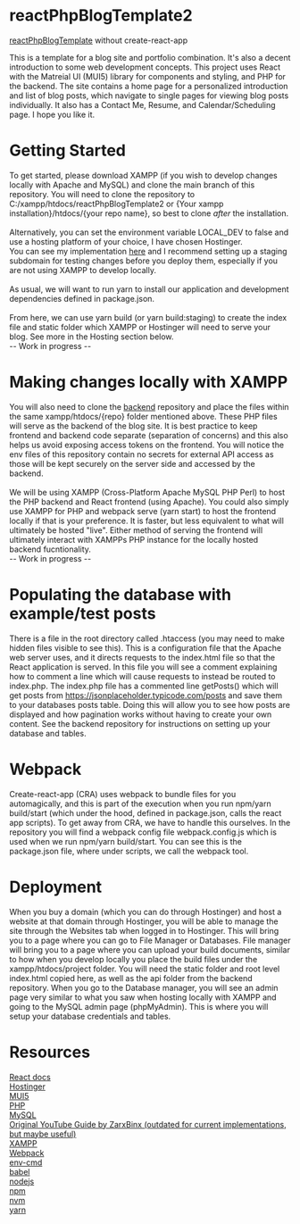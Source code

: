 # reactPhpBlogTemplate2
[reactPhpBlogTemplate](https://github.com/emily-daitch/reactPhpBlogTemplate/blob/live/README.md) without create-react-app

This is a template for a blog site and portfolio combination. It's also a decent introduction to some web development concepts. This project uses React with the Matreial UI (MUI5) library for components and styling, and PHP for the backend. The site contains a home page for a personalized introduction and list of blog posts, which navigate to single pages for viewing blog posts individually. It also has a Contact Me, Resume, and Calendar/Scheduling page. I hope you like it.

# Getting Started
To get started, please download XAMPP (if you wish to develop changes locally with Apache and MySQL) and clone the main branch of this repository. You will need to clone the repository to C:/xampp/htdocs/reactPhpBlogTemplate2 or {Your xampp installation}/htdocs/{your repo name}, so best to clone *after* the installation.<br><br>
Alternatively, you can set the environment variable LOCAL_DEV to false and use a hosting platform of your choice, I have chosen Hostinger.<br>
You can see my implementation [here](https://emilydaitch.click) and I recommend setting up a staging subdomain for testing changes before you deploy them, especially if you are not using XAMPP to develop locally.<br><br>
As usual, we will want to run yarn to install our application and development dependencies defined in package.json. <br><br>
From here, we can use yarn build (or yarn build:staging) to create the index file and static folder which XAMPP or Hostinger will need to serve your blog. See more in the Hosting section below.<br>
-- Work in progress --

# Making changes locally with XAMPP
You will also need to clone the [backend](https://github.com/emily-daitch/reactPhpBlogTemplateBackend) repository and place the files within the same xampp/htdocs/{repo} folder mentioned above. These PHP files will serve as the backend of the blog site. It is best practice to keep frontend and backend code separate (separation of concerns) and this also helps us avoid exposing access tokens on the frontend. You will notice the env files of this repository contain no secrets for external API access as those will be kept securely on the server side and accessed by the backend.<br><br>
We will be using XAMPP (Cross-Platform Apache MySQL PHP Perl) to host the PHP backend and React frontend (using Apache). You could also simply use XAMPP for PHP and webpack serve (yarn start) to host the frontend locally if that is your preference. It is faster, but less equivalent to what will ultimately be hosted "live". Either method of serving the frontend will ultimately interact with XAMPPs PHP instance for the locally hosted backend fucntionality.<br>
-- Work in progress --

# Populating the database with example/test posts
There is a file in the root directory called .htaccess (you may need to make hidden files visible to see this). This is a configuration file that the Apache web server uses, and it directs requests to the index.html file so that the React application is served. In this file you will see a comment explaining how to comment a line which will cause requests to instead be routed to index.php. The index.php file has a commented line getPosts() which will get posts from https://jsonplaceholder.typicode.com/posts and save them to your databases posts table. Doing this will allow you to see how posts are displayed and how pagination works without having to create your own content. See the backend repository for instructions on setting up your database and tables.

# Webpack
Create-react-app (CRA) uses webpack to bundle files for you automagically, and this is part of the execution when you run npm/yarn build/start (which under the hood, defined in package.json, calls the react app scripts). To get away from CRA, we have to handle this ourselves. In the repository you will find a webpack config file webpack.config.js which is used when we run npm/yarn build/start. You can see this is the package.json file, where under scripts, we call the webpack tool.

# Deployment
When you buy a domain (which you can do through Hostinger) and host a website at that domain through Hostinger, you will be able to manage the site through the Websites tab when logged in to Hostinger. This will bring you to a page where you can go to File Manager or Databases. File manager will bring you to a page where you can upload your build documents, similar to how when you develop locally you place the build files under the xampp/htdocs/project folder. You will need the static folder and root level index.html copied here, as well as the api folder from the backend repository. When you go to the Database manager, you will see an admin page very similar to what you saw when hosting locally with XAMPP and going to the MySQL admin page (phpMyAdmin). This is where you will setup your database credentials and tables.

# Resources

[React docs](https://react.dev/learn)<br>
[Hostinger](https://www.hostinger.com/)<br>
[MUI5](https://mui.com/)<br>
[PHP](https://www.php.net/docs.php)<br>
[MySQL](https://www.mysql.com/)<br>
[Original YouTube Guide by ZarxBinx (outdated for current implementations, but maybe useful)](https://www.youtube.com/watch?v=RQYpSfXUgn4)<br>
[XAMPP](https://www.apachefriends.org/download.html)<br>
[Webpack](https://webpack.js.org/)<br>
[env-cmd](https://www.npmjs.com/package/env-cmd)<br>
[babel](https://babeljs.io/)<br>
[nodejs](https://nodejs.org/)<br>
[npm](https://www.npmjs.com/)<br>
[nvm](https://www.npmjs.com/package/nvm)<br>
[yarn](https://yarnpkg.com/)<br>
